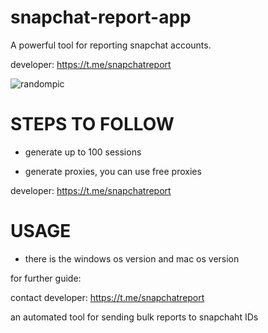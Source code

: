# snapchat-report-app
A powerful tool for reporting snapchat accounts.

developer:  https://t.me/snapchatreport

![randompic](https://github.com/user-attachments/assets/a67ab1db-8810-4ccf-ac04-6739b37c6a97)

# STEPS TO FOLLOW
- generate up to 100 sessions

- generate proxies, you can use free proxies

developer:  https://t.me/snapchatreport

# USAGE
- there is the windows os version and mac os version

for further guide:

contact developer:  https://t.me/snapchatreport

an automated tool for sending bulk reports to snapchaht IDs
